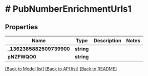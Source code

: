 # # PubNumberEnrichmentUrls1

## Properties

Name | Type | Description | Notes
------------ | ------------- | ------------- | -------------
**_1362385882509739900** | **string** |  |
**pNZFWQO0** | **string** |  |

[[Back to Model list]](../../README.md#models) [[Back to API list]](../../README.md#endpoints) [[Back to README]](../../README.md)
